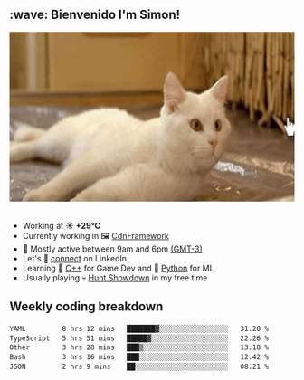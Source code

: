 <h2>:wave: <b>Bienvenido I'm Simon!&nbsp;</b></h2>

<section>
  <img src="./static/banner.gif" height=300 width=1000>
</section>

<br>

<ul>
  <li>
		<!--START_SECTION:weather-->
		Working at <b>☀️   +29°C</b>
		<!--END_SECTION:weather-->
  </li>
  <li>
    Currently working in 🖼️&nbsp;<a href=https://github.com/snapverse/cdn-framework target=_blank>CdnFramework</a>
  </li>
  <li>
    🚩 Mostly active between 9am and 6pm <a href=https://onlinealarmkur.com/world/es target=_blank>(GMT-3)</a>
  </li>
  <li>
    Let's 🔗&nbsp;<a href=https://www.linkedin.com/in/itsimmons target=_blank>connect</a> on LinkedIn
  </li>
  <li>
    Learning 👴&nbsp;<a href=https://images3.memedroid.com/images/UPLOADED755/65f2bce6734f6.webp target=_blank>C++</a> for Game Dev and 🐍&nbsp;<a href=https://qph.cf2.quoracdn.net/main-qimg-4472b6229cb75bf66ab531f3ebd4f975-lq target=_blank>Python</a> for ML
  </li>
  <li>
    Usually playing 💀&nbsp;<a href=https://www.huntshowdown.com target=_blank>Hunt Showdown</a> in my free time
  </li>
</ul>

<h2><b>Weekly coding breakdown </b></h2>

<!--START_SECTION:waka-->

```txt
YAML         8 hrs 12 mins   ███████▓░░░░░░░░░░░░░░░░░   31.20 %
TypeScript   5 hrs 51 mins   █████▓░░░░░░░░░░░░░░░░░░░   22.26 %
Other        3 hrs 28 mins   ███▒░░░░░░░░░░░░░░░░░░░░░   13.18 %
Bash         3 hrs 16 mins   ███░░░░░░░░░░░░░░░░░░░░░░   12.42 %
JSON         2 hrs 9 mins    ██░░░░░░░░░░░░░░░░░░░░░░░   08.21 %
```

<!--END_SECTION:waka-->
